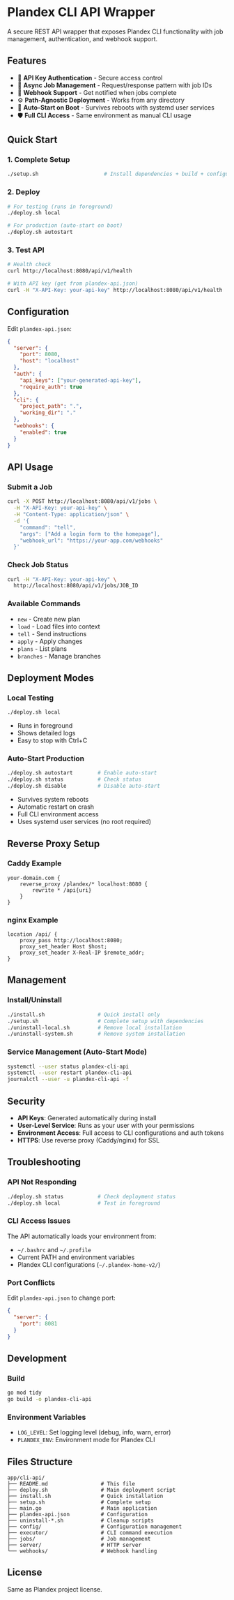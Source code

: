 # Plandex CLI API Wrapper

A secure REST API wrapper that exposes Plandex CLI functionality with job management, authentication, and webhook support.

## Features

- 🔐 **API Key Authentication** - Secure access control
- 🔄 **Async Job Management** - Request/response pattern with job IDs  
- 📡 **Webhook Support** - Get notified when jobs complete
- ⚙️ **Path-Agnostic Deployment** - Works from any directory
- 🚀 **Auto-Start on Boot** - Survives reboots with systemd user services
- 🛡️ **Full CLI Access** - Same environment as manual CLI usage

## Quick Start

### 1. Complete Setup
```bash
./setup.sh                     # Install dependencies + build + configure
```

### 2. Deploy
```bash
# For testing (runs in foreground)
./deploy.sh local

# For production (auto-start on boot)  
./deploy.sh autostart
```

### 3. Test API
```bash
# Health check
curl http://localhost:8080/api/v1/health

# With API key (get from plandex-api.json)
curl -H "X-API-Key: your-api-key" http://localhost:8080/api/v1/health
```

## Configuration

Edit `plandex-api.json`:

```json
{
  "server": {
    "port": 8080,
    "host": "localhost"
  },
  "auth": {
    "api_keys": ["your-generated-api-key"],
    "require_auth": true
  },
  "cli": {
    "project_path": ".",
    "working_dir": "."
  },
  "webhooks": {
    "enabled": true
  }
}
```

## API Usage

### Submit a Job
```bash
curl -X POST http://localhost:8080/api/v1/jobs \
  -H "X-API-Key: your-api-key" \
  -H "Content-Type: application/json" \
  -d '{
    "command": "tell",
    "args": ["Add a login form to the homepage"],
    "webhook_url": "https://your-app.com/webhooks"
  }'
```

### Check Job Status
```bash
curl -H "X-API-Key: your-api-key" \
  http://localhost:8080/api/v1/jobs/JOB_ID
```

### Available Commands
- `new` - Create new plan
- `load` - Load files into context
- `tell` - Send instructions
- `apply` - Apply changes
- `plans` - List plans
- `branches` - Manage branches

## Deployment Modes

### Local Testing
```bash
./deploy.sh local
```
- Runs in foreground
- Shows detailed logs
- Easy to stop with Ctrl+C

### Auto-Start Production  
```bash
./deploy.sh autostart        # Enable auto-start
./deploy.sh status           # Check status
./deploy.sh disable          # Disable auto-start
```
- Survives system reboots
- Automatic restart on crash
- Full CLI environment access
- Uses systemd user services (no root required)

## Reverse Proxy Setup

### Caddy Example
```caddyfile
your-domain.com {
    reverse_proxy /plandex/* localhost:8080 {
        rewrite * /api{uri}
    }
}
```

### nginx Example  
```nginx
location /api/ {
    proxy_pass http://localhost:8080;
    proxy_set_header Host $host;
    proxy_set_header X-Real-IP $remote_addr;
}
```

## Management

### Install/Uninstall
```bash
./install.sh                 # Quick install only
./setup.sh                   # Complete setup with dependencies
./uninstall-local.sh         # Remove local installation
./uninstall-system.sh        # Remove system installation
```

### Service Management (Auto-Start Mode)
```bash
systemctl --user status plandex-cli-api
systemctl --user restart plandex-cli-api
journalctl --user -u plandex-cli-api -f
```

## Security

- **API Keys**: Generated automatically during install
- **User-Level Service**: Runs as your user with your permissions
- **Environment Access**: Full access to CLI configurations and auth tokens
- **HTTPS**: Use reverse proxy (Caddy/nginx) for SSL

## Troubleshooting

### API Not Responding
```bash
./deploy.sh status           # Check deployment status
./deploy.sh local            # Test in foreground
```

### CLI Access Issues
The API automatically loads your environment from:
- `~/.bashrc` and `~/.profile`
- Current PATH and environment variables
- Plandex CLI configurations (`~/.plandex-home-v2/`)

### Port Conflicts
Edit `plandex-api.json` to change port:
```json
{
  "server": {
    "port": 8081
  }
}
```

## Development

### Build
```bash
go mod tidy
go build -o plandex-cli-api
```

### Environment Variables
- `LOG_LEVEL`: Set logging level (debug, info, warn, error)
- `PLANDEX_ENV`: Environment mode for Plandex CLI

## Files Structure

```
app/cli-api/
├── README.md                 # This file
├── deploy.sh                 # Main deployment script
├── install.sh                # Quick installation  
├── setup.sh                  # Complete setup
├── main.go                   # Main application
├── plandex-api.json          # Configuration
├── uninstall-*.sh            # Cleanup scripts
├── config/                   # Configuration management
├── executor/                 # CLI command execution
├── jobs/                     # Job management
├── server/                   # HTTP server
└── webhooks/                 # Webhook handling
```

## License

Same as Plandex project license. 